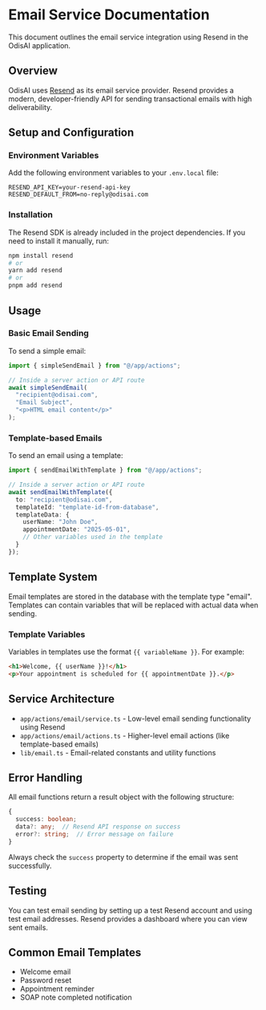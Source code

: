 # Email Service Documentation

This document outlines the email service integration using Resend in the OdisAI application.

## Overview

OdisAI uses [Resend](https://resend.com) as its email service provider. Resend provides a modern, developer-friendly API for sending transactional emails with high deliverability.

## Setup and Configuration

### Environment Variables

Add the following environment variables to your `.env.local` file:

```
RESEND_API_KEY=your-resend-api-key
RESEND_DEFAULT_FROM=no-reply@odisai.com
```

### Installation

The Resend SDK is already included in the project dependencies. If you need to install it manually, run:

```bash
npm install resend
# or
yarn add resend
# or
pnpm add resend
```

## Usage

### Basic Email Sending

To send a simple email:

```typescript
import { simpleSendEmail } from "@/app/actions";

// Inside a server action or API route
await simpleSendEmail(
  "recipient@odisai.com",
  "Email Subject",
  "<p>HTML email content</p>"
);
```

### Template-based Emails

To send an email using a template:

```typescript
import { sendEmailWithTemplate } from "@/app/actions";

// Inside a server action or API route
await sendEmailWithTemplate({
  to: "recipient@odisai.com",
  templateId: "template-id-from-database",
  templateData: {
    userName: "John Doe",
    appointmentDate: "2025-05-01",
    // Other variables used in the template
  }
});
```

## Template System

Email templates are stored in the database with the template type "email". Templates can contain variables that will be replaced with actual data when sending.

### Template Variables

Variables in templates use the format `{{ variableName }}`. For example:

```html
<h1>Welcome, {{ userName }}!</h1>
<p>Your appointment is scheduled for {{ appointmentDate }}.</p>
```

## Service Architecture

- `app/actions/email/service.ts` - Low-level email sending functionality using Resend
- `app/actions/email/actions.ts` - Higher-level email actions (like template-based emails)
- `lib/email.ts` - Email-related constants and utility functions

## Error Handling

All email functions return a result object with the following structure:

```typescript
{
  success: boolean;
  data?: any;  // Resend API response on success
  error?: string;  // Error message on failure
}
```

Always check the `success` property to determine if the email was sent successfully.

## Testing

You can test email sending by setting up a test Resend account and using test email addresses. Resend provides a dashboard where you can view sent emails.

## Common Email Templates

- Welcome email
- Password reset
- Appointment reminder
- SOAP note completed notification